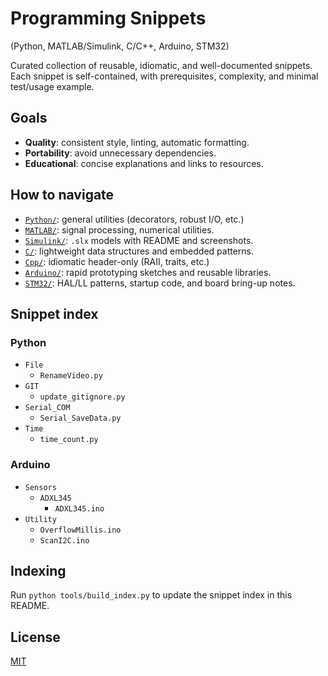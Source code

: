 # Programming Snippets 
(Python, MATLAB/Simulink, C/C++, Arduino, STM32)

Curated collection of reusable, idiomatic, and well-documented snippets. Each snippet is self-contained, with prerequisites, complexity, and minimal test/usage example.

## Goals
- **Quality**: consistent style, linting, automatic formatting.
- **Portability**: avoid unnecessary dependencies.
- **Educational**: concise explanations and links to resources.

## How to navigate

- [`Python/`](Python/): general utilities (decorators, robust I/O, etc.)
- [`MATLAB/`](MATLAB/): signal processing, numerical utilities.
- [`Simulink/`](Simulink/): `.slx` models with README and screenshots.
- [`C/`](C/): lightweight data structures and embedded patterns.
- [`Cpp/`](Cpp/): idiomatic header-only (RAII, traits, etc.)
- [`Arduino/`](Arduino/): rapid prototyping sketches and reusable libraries.
- [`STM32/`](STM32/): HAL/LL patterns, startup code, and board bring-up notes.

<!-- snippet-index:start -->
## Snippet index

### Python
- `File`
  - `RenameVideo.py`
- `GIT`
  - `update_gitignore.py`
- `Serial_COM`
  - `Serial_SaveData.py`
- `Time`
  - `time_count.py`

### Arduino
- `Sensors`
  - `ADXL345`
    - `ADXL345.ino`
- `Utility`
  - `OverflowMillis.ino`
  - `ScanI2C.ino`
<!-- snippet-index:end -->

## Indexing
Run `python tools/build_index.py` to update the snippet index in this README.

## License
[MIT](LICENSE)
